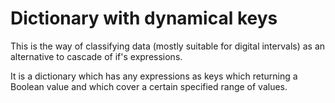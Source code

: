 # Dictionary with dynamical keys

This is the way of classifying data (mostly suitable for digital intervals)
as an alternative to cascade of if's expressions.

It is a dictionary which has any expressions
as keys which returning a Boolean value and which cover a certain specified
range of values.
